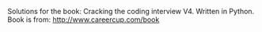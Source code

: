 Solutions for the book: Cracking the coding interview V4. Written in Python.  
Book is from: http://www.careercup.com/book
